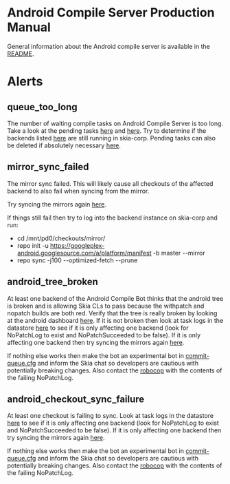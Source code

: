 Android Compile Server Production Manual
========================================

General information about the Android compile server is available in the
[README](./README.md).


Alerts
======


queue_too_long
--------------

The number of waiting compile tasks on Android Compile Server is too long.
Take a look at the pending tasks [here](https://chromium-swarm.appspot.com/tasklist?c=name&c=state&c=created_ts&c=duration&c=pending_time&c=pool&c=bot&c=sk_issue&c=sk_patchset&f=sk_issue_server%3Ahttps%3A%2F%2Fskia-review.googlesource.com&f=sk_name-tag%3ABuild-Debian9-Clang-cf_x86_phone-eng-Android_Framework&l=50&n=true&s=created_ts%3Adesc) and [here](https://chromium-swarm.appspot.com/tasklist?c=name&c=state&c=created_ts&c=duration&c=pending_time&c=pool&c=bot&c=sk_issue&c=sk_patchset&et=1517930880000&f=sk_issue_server%3Ahttps%3A%2F%2Fskia-review.googlesource.com&f=sk_name-tag%3ABuild-Debian9-Clang-host-sdk-Android_Framework&l=50&n=true&s=created_ts%3Adesc&st=1517585280000).
Try to determine if the backends listed [here](https://console.cloud.google.com/datastore/entities;kind=AndroidCompileInstances;ns=android-compile/query/kind?project=google.com:skia-corp) are still running in skia-corp.
Pending tasks can also be deleted if absolutely necessary
[here](https://goto.google.com/skia-android-framework-compile-bot-datastore).


mirror_sync_failed
------------------

The mirror sync failed. This will likely cause all checkouts of the affected backend
to also fail when syncing from the mirror.

Try syncing the mirrors again [here](https://skia-android-compile.corp.goog/).

If things still fail then try to log into the backend instance on skia-corp and run:
* cd /mnt/pd0/checkouts/mirror/
* repo init -u https://googleplex-android.googlesource.com/a/platform/manifest -b master --mirror
* repo sync -j100 --optimized-fetch --prune


android_tree_broken
-------------------

At least one backend of the Android Compile Bot thinks that the android tree is
broken and is allowing Skia CLs to pass because the withpatch and nopatch builds
are both red. Verify that the tree is really broken by looking at the android dashboard
[here](https://goto.google.com/ab).
If it is not broken then look at task logs in
the datastore [here](https://goto.google.com/skia-android-framework-compile-bot-datastore)
to see if it is only affecting one backend (look for NoPatchLog to exist and
NoPatchSucceeded to be false). If it is only affecting one backend then try syncing
the mirrors again [here](https://skia-android-compile.corp.goog/).

If nothing else works then make the bot an experimental bot in [commit-queue.cfg](https://skia.googlesource.com/skia/+show/infra/config/commit-queue.cfg)
and inform the Skia chat so developers are cautious with potentially breaking changes.
Also contact the [robocop](http://tree-status.skia.org/robocop) with the
contents of the failing NoPatchLog.


android_checkout_sync_failure
-----------------------------

At least one checkout is failing to sync. Look at task logs in
the datastore [here](https://goto.google.com/skia-android-framework-compile-bot-datastore)
to see if it is only affecting one backend (look for NoPatchLog to exist and
NoPatchSucceeded to be false). If it is only affecting one backend then try syncing
the mirrors again [here](https://skia-android-compile.corp.goog/).

If nothing else works then make the bot an experimental bot in [commit-queue.cfg](https://skia.googlesource.com/skia/+show/infra/config/commit-queue.cfg)
and inform the Skia chat so developers are cautious with potentially breaking changes.
Also contact the [robocop](http://tree-status.skia.org/robocop) with the
contents of the failing NoPatchLog.
